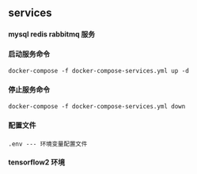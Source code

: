 ##  services
#### mysql redis rabbitmq 服务

#### 启动服务命令
```
docker-compose -f docker-compose-services.yml up -d
```
#### 停止服务命令
```
docker-compose -f docker-compose-services.yml down
```

#### 配置文件
```
.env --- 环境变量配置文件
```


#### tensorflow2 环境

